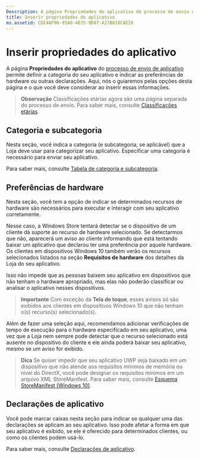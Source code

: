 ```yaml
---
Description: A página Propriedades do aplicativo do processo de envio de aplicativo permite definir a categoria do seu aplicativo e indicar as preferências de hardware ou outras declarações.
title: Inserir propriedades do aplicativo
ms.assetid: CDE4AF96-95A0-4635-9D07-A27B810CAE26
---
```


# Inserir propriedades do aplicativo

A página **Propriedades do aplicativo** do [processo de envio de aplicativo](app-submissions.md) permite definir a categoria do seu aplicativo e indicar as preferências de hardware ou outras declarações. Aqui, nós o guiaremos pelas opções desta página e o que você deve considerar ao inserir essas informações.

> **Observação**  Classificações etárias agora são uma página separada do processo de envio. Para saber mais, consulte [Classificações etárias](age-ratings.md).

## Categoria e subcategoria

Nesta seção, você indica a categoria (e subcategoria, se aplicável) que a Loja deve usar para categorizar seu aplicativo. Especificar uma categoria é necessário para enviar seu aplicativo.

Para saber mais, consulte [Tabela de categoria e subcategoria](category-and-subcategory-table.md).

## Preferências de hardware


Nesta seção, você tem a opção de indicar se determinados recursos de hardware são necessários para executar e interagir com seu aplicativo corretamente.

Nesse caso, a Windows Store tentará detectar se o dispositivo de um cliente dá suporte ao recurso de hardware selecionado. Se detectarmos que não, aparecerá um aviso ao cliente informando que está tentando baixar um aplicativo que declarou ter uma preferência por aquele hardware. Os clientes em dispositivos Windows 10 também verão os recursos selecionados listados na seção **Requisitos de hardware** dos detalhes da Loja do seu aplicativo.

Isso não impede que as pessoas baixem seu aplicativo em dispositivos que não tenham o hardware apropriado, mas elas não poderão classificar ou analisar o aplicativo nesses dispositivos.

> **Importante**  Com exceção da **Tela de toque**, esses avisos só são exibidos aos clientes em dispositivos Windows 10 que não tenham o(s) recurso(s) selecionado(s).

Além de fazer uma seleção aqui, recomendamos adicionar verificações de tempo de execução para o hardware especificado em seu aplicativo, uma vez que a Loja nem sempre pode detectar que o recurso selecionado está ausente no dispositivo do cliente e ele ainda poderá baixar seu aplicativo, mesmo se um aviso for exibido.

> **Dica**  Se quiser impedir que seu aplicativo UWP seja baixado em um dispositivo que não atende aos requisitos mínimos de memória ou nível do DirectX, você pode designar os requisitos mínimos em um arquivo XML StoreManifest. Para saber mais, consulte [Esquema StoreManifest (Windows 10)](https://msdn.microsoft.com/library/windows/apps/mt617335).

## Declarações de aplicativo


Você pode marcar caixas nesta seção para indicar se qualquer uma das declarações se aplicam ao seu aplicativo. Isso pode afetar a forma em que seu aplicativo é exibido, se ele é oferecido para determinados clientes, ou como os clientes podem usá-lo.

Para saber mais, consulte [Declarações de aplicativo](app-declarations.md).


<!--HONumber=Mar16_HO1-->


